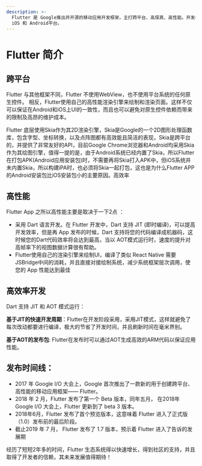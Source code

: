 ```yaml
---
description: >-
  Flutter 是 Google推出并开源的移动应用开发框架，主打跨平台、高保真、高性能。开发者可以通过 Dart语言开发 App，一套代码同时运行在
  iOS 和 Android平台。
---
```


# Flutter 简介

## **跨平台**

Flutter 与其他框架不同，Flutter 不使用WebView，也不使用平台系统的任何原生控件。 相反，Flutter使用自己的高性能渲染引擎来绘制和渲染页面。这样不仅可以保证在Android和iOS上UI的一致性，而且也可以避免对原生控件依赖而带来的限制及高昂的维护成本。

Flutter 底层使用Skia作为其2D渲染引擎，Skia是Google的一个2D图形处理函数库，包含字型、坐标转换，以及点阵图都有高效能且简洁的表现，Skia是跨平台的，并提供了非常友好的API，目前Google Chrome浏览器和Android均采用Skia作为其绘图引擎，值得一提的是，由于Android系统已经内置了Skia，所以Flutter在打包APK\(Android应用安装包\)时，不需要再将Skia打入APK中，但iOS系统并未内置Skia，所以构建iPA时，也必须将Skia一起打包，这也是为什么Flutter APP的Android安装包比iOS安装包小的主要原因。高效率

## 高性能

Flutter App 之所以高性能主要是取决于一下2点 ：

* 采用 Dart 语言开发。在 Flutter 开发中，Dart 支持 JIT \(即时编译\)，可以提高开发效率，但是再 App 发布的时候，Dart 支持将您的代码编译成机器码，这时候您的Dart代码效率将会达到最高，当以 AOT模式运行时，速度的提升对高帧率下的视图数据计算很有帮助。
* Flutter使用自己的渲染引擎来绘制UI，编译了类似 React Native 需要JSBridge中间的消耗，并且直接对接绘制系统，减少系统框架层次调用，使您的 App 性能达到最佳

## 高效率开发

Dart 支持 JIT 和 AOT 模式运行：

**基于JIT的快速开发周期**：Flutter在开发阶段采用，采用JIT模式，这样就避免了每次改动都要进行编译，极大的节省了开发时间，并且刷新时间在毫米界别。

**基于AOT的发布包**: Flutter在发布时可以通过AOT生成高效的ARM代码以保证应用性能。

## 发布时间线：

* 2017 年 Google I/O 大会上，Google 首次推出了一款新的用于创建跨平台、高性能的移动应用框架—— Flutter。
* 2018 年 2 月，Flutter 发布了第一个 Beta 版本，同年五月， 在2018年 Google I/O 大会上，Flutter 更新到了 beta 3 版本。
* 2018年6月，Flutter 发布了首个预览版本，这意味着 Flutter 进入了正式版（1.0）发布前的最后阶段。
* 截止2019 年 7 月， Flutter 发布了 1.7 版本，预示着 Flutter 进入了告诉的发展期

经历了短短2年多的时间，Flutter 生态系统得以快速增长，得到社区的支持，并且取得了开发者的信赖，其未来发展值得期待！  






### 

